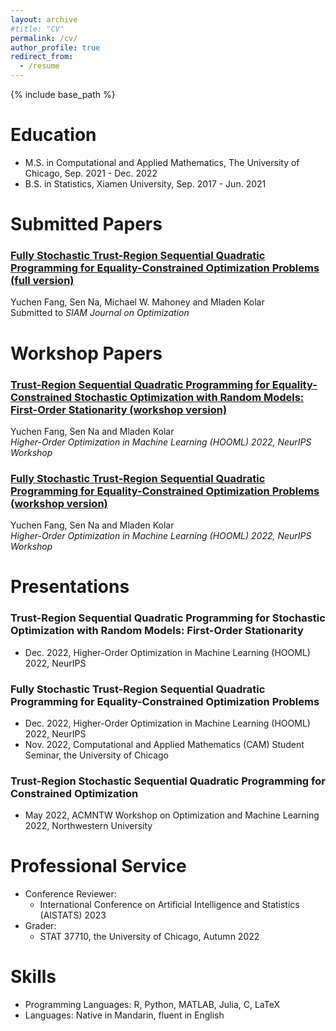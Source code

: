 ```yaml
---
layout: archive
#title: "CV"
permalink: /cv/
author_profile: true
redirect_from:
  - /resume
---
```


{% include base_path %}

Education
======
* M.S. in Computational and Applied Mathematics, The University of Chicago, Sep. 2021 - Dec. 2022
* B.S. in Statistics, Xiamen University, Sep. 2017 - Jun. 2021

Submitted Papers
======
### [Fully Stochastic Trust-Region Sequential Quadratic Programming for Equality-Constrained Optimization Problems (full version)](https://arxiv.org/abs/2211.15943)
Yuchen Fang, Sen Na, Michael W. Mahoney and Mladen Kolar  
Submitted to *SIAM Journal on Optimization*


Workshop Papers
======
### [Trust-Region Sequential Quadratic Programming for Equality-Constrained Stochastic Optimization with Random Models: First-Order Stationarity (workshop version)](https://www.dropbox.com/s/385ch07gldbrier/HOOWorkshop_TR-SQP-STORM_First_Order_Stationarity.pdf?dl=0)  
Yuchen Fang, Sen Na and Mladen Kolar  
*Higher-Order Optimization in Machine Learning (HOOML) 2022, NeurIPS Workshop*

### [Fully Stochastic Trust-Region Sequential Quadratic Programming for Equality-Constrained Optimization Problems (workshop version)](https://www.dropbox.com/s/fkkajoy3ue3o4ix/HOOWorkshop_TR-StoSQP.pdf?dl=0)  
Yuchen Fang, Sen Na and Mladen Kolar  
*Higher-Order Optimization in Machine Learning (HOOML) 2022, NeurIPS Workshop*

Presentations
=====
### Trust-Region Sequential Quadratic Programming for Stochastic Optimization with Random Models: First-Order Stationarity
* Dec. 2022, Higher-Order Optimization in Machine Learning (HOOML) 2022, NeurIPS

### Fully Stochastic Trust-Region Sequential Quadratic Programming for Equality-Constrained Optimization Problems
* Dec. 2022, Higher-Order Optimization in Machine Learning (HOOML) 2022, NeurIPS
* Nov. 2022, Computational and Applied Mathematics (CAM) Student Seminar, the University of Chicago

### Trust-Region Stochastic Sequential Quadratic Programming for Constrained Optimization
* May 2022, ACMNTW Workshop on Optimization and Machine Learning 2022, Northwestern University

Professional Service
======
* Conference Reviewer: 
  * International Conference on Artificial Intelligence and Statistics (AISTATS) 2023
* Grader:
  * STAT 37710, the University of Chicago, Autumn 2022

Skills
====
* Programming Languages: R, Python, MATLAB, Julia, C, LaTeX
* Languages: Native in Mandarin, fluent in English
